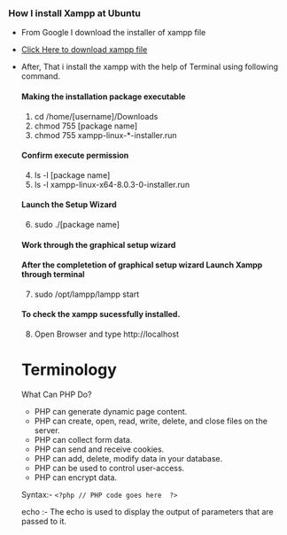 ### How I install Xampp at Ubuntu
* From Google I download the installer of xampp file
* [Click Here to download xampp file](https://www.apachefriends.org/index.html)
* After, That i install the xampp with the help of Terminal using following command. <br>
  #### Making the installation package executable
  1) cd /home/[username]/Downloads  <br>
  2) chmod 755 [package name] <br>
  3) chmod 755 xampp-linux-*-installer.run <br>
  ####  Confirm execute permission <br>
  4) ls -l [package name] <br>
  5) ls -l xampp-linux-x64-8.0.3-0-installer.run <br>
  #### Launch the Setup Wizard  <br>
  6) sudo ./[package name] <br>
  #### Work through the graphical setup wizard <br>
  #### After the completetion of graphical setup wizard Launch Xampp through terminal <br>
  7) sudo /opt/lampp/lampp start
  #### To check the xampp sucessfully installed.
  8) Open Browser and type http://localhost
  
  # Terminology <br>
  
  What Can PHP Do?
  * PHP can generate dynamic page content.
  * PHP can create, open, read, write, delete, and close files on the server.
  * PHP can collect form data.
  * PHP can send and receive cookies.
  * PHP can add, delete, modify data in your database.
  * PHP can be used to control user-access.
  * PHP can encrypt data.
  
  Syntax:-
    `<?php
        // PHP code goes here 
    ?>`
  
  echo :- The echo is used to display the output of parameters that are passed to it.
